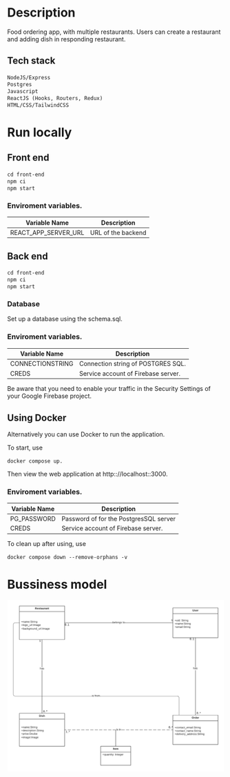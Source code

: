 # Description

Food ordering app, with multiple restaurants. Users can create a restaurant and adding dish in responding restaurant. 
## Tech stack
```
NodeJS/Express
Postgres
Javascript
ReactJS (Hooks, Routers, Redux)
HTML/CSS/TailwindCSS
```




# Run locally
## Front end 
```
cd front-end
npm ci
npm start
```
### Enviroment variables.

| Variable Name           | Description                                                                                                 |
|-------------------------|-------------------------------------------------------------------------------------------------------------|
| REACT_APP_SERVER_URL            | URL of the backend |

## Back end 

```
cd front-end
npm ci
npm start
```

### Database
Set up a database using the schema.sql.


### Enviroment variables.

| Variable Name           | Description                                                                                                 |
|-------------------------|-------------------------------------------------------------------------------------------------------------|
| CONNECTIONSTRING            | Connection string of POSTGRES SQL. |
| CREDS            | Service account of Firebase server. |

Be aware that you need to enable your traffic in the Security Settings of your Google Firebase project.

## Using Docker
Alternatively you can use Docker to run the application.


To start, use
```
docker compose up.
```
Then view the web application at http:://localhost::3000.
### Enviroment variables.
| Variable Name           | Description                                                                                                 |
|-------------------------|-------------------------------------------------------------------------------------------------------------|
| PG_PASSWORD            | Password of for the PostgresSQL server |
| CREDS            | Service account of Firebase server. |

To clean up after using, use

```
docker compose down --remove-orphans -v
```


# Bussiness model
![plot](./model.png)
